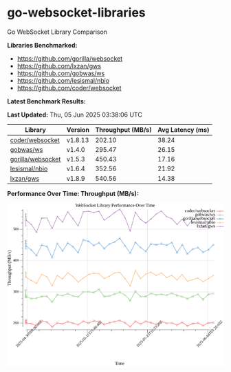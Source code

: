 # go-websocket-libraries

Go WebSocket Library Comparison

**Libraries Benchmarked:**

- https://github.com/gorilla/websocket
- https://github.com/lxzan/gws
- https://github.com/gobwas/ws
- https://github.com/lesismal/nbio
- https://github.com/coder/websocket

**Latest Benchmark Results:**

<!-- BENCHMARK_TABLE_START -->
**Last Updated:** Thu, 05 Jun 2025 03:38:06 UTC

| Library                                         | Version         | Throughput (MB/s) | Avg Latency (ms) |
| ----------------------------------------------- | --------------- | ----------------- | ---------------- |
| [coder/websocket](https://github.com/coder/websocket) | v1.8.13 | 202.10 | 38.24 |
| [gobwas/ws](https://github.com/gobwas/ws) | v1.4.0 | 295.47 | 26.15 |
| [gorilla/websocket](https://github.com/gorilla/websocket) | v1.5.3 | 450.43 | 17.16 |
| [lesismal/nbio](https://github.com/lesismal/nbio) | v1.6.4 | 352.56 | 21.92 |
| [lxzan/gws](https://github.com/lxzan/gws) | v1.8.9 | 540.56 | 14.38 |
<!-- BENCHMARK_TABLE_END -->

**Performance Over Time: Throughput (MB/s):**

![Benchmark Performance Graph](benchmark_performance.png)